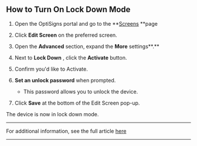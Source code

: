 ## How to Turn On Lock Down Mode



  1. Open the OptiSigns portal and go to the **[Screens](https://app.optisigns.com/app/screenManagement) **page
  2. Click **Edit Screen** on the preferred screen.
  3. Open the **Advanced** section, expand the **More** settings**.**
  4. Next to **Lock Down** , click the **Activate** button.
  5. Confirm you'd like to Activate.
  6. **Set an unlock password** when prompted. 
     * This password allows you to unlock the device.





  1. Click **Save** at the bottom of the Edit Screen pop-up.



The device is now in lock down mode.

* * *

For additional information, see the full article [here](https://support.optisigns.com/hc/en-us/articles/30310366838803)

---
